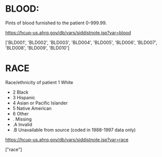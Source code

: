 # BLOOD: 	
Pints of blood furnished to the patient	0-999.99.

https://hcup-us.ahrq.gov/db/vars/siddistnote.jsp?var=blood

['BLD001', 'BLD002', 'BLD003', 'BLD004', 'BLD005', 'BLD006', 'BLD007', 'BLD008', 'BLD009', 'BLD010']



# RACE	

Race/ethnicity of patient	1	White

- 2	Black
- 3	Hispanic
- 4	Asian or Pacific Islander
- 5	Native American
- 6	Other
- .	Missing
- .A	Invalid
- .B	Unavailable from source (coded in 1988-1997 data only)

https://hcup-us.ahrq.gov/db/vars/siddistnote.jsp?var=race

["race"]
